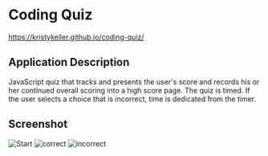 # Coding Quiz
https://kristykeller.github.io/coding-quiz/

## Application Description 
JavaScript quiz that tracks and presents the user's score and records his or her continued overall scoring into a high score page. The quiz is timed. If the user selects a choice that is incorrect, time is dedicated from the timer.  

## Screenshot
![Start](https://drive.google.com/file/d/1EOQN2wj-0S_FfFV99MJ61md7KrcMA9WZ/view?usp=sharing) 
![correct](https://drive.google.com/file/d/1dPcRVZ9X21VJo65bdHDbAByjZYLxMRga/view?usp=sharing)
![incorrect](https://drive.google.com/file/d/1htnFapGGVl7Vjp9IJ8--O6ufACZq4BrV/view?usp=sharing)


